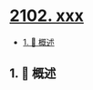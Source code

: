 # [2102. xxx](https://github.com/Tdahuyou/TNotes.leetcode/tree/main/notes/2102.%20xxx)

<!-- region:toc -->

- [1. 📝 概述](#1--概述)

<!-- endregion:toc -->

## 1. 📝 概述
